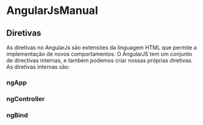 # AngularJsManual

## Diretivas

As diretivas no AngularJs são extensões da linguagem HTML que permite a implementação de novos comportamentos. O AngularJS tem um conjunto de directivas internas, e também podemos criar nossas próprias diretivas. As diretivas internas são:

### ngApp
### ngController
### ngBind
